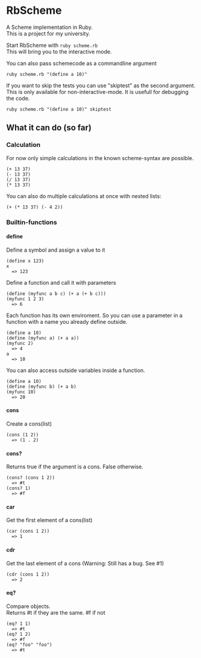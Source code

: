 # RbScheme

A Scheme implementation in Ruby.  
This is a project for my university.  

Start RbScheme with `ruby scheme.rb`  
This will bring you to the interactive mode.

You can also pass schemecode as a commandline argument

    ruby scheme.rb "(define a 10)"
    
If you want to skip the tests you can use "skiptest" as the second argument. This is only available for non-interactive-mode. It is usefull for debugging the code.

    ruby scheme.rb "(define a 10)" skiptest
    

## What it can do (so far)
### Calculation
For now only simple calculations  in the known scheme-syntax are possible.  
    
    (+ 13 37)
    (- 13 37)
    (/ 13 37)
    (* 13 37)  

You can also do multiple calculations at once with nested lists:  

    (+ (* 13 37) (- 4 2))

### Builtin-functions

#### define
Define a symbol and assign a value to it

    (define x 123)
    x
      => 123
      
Define a function and call it with parameters

    (define (myfunc a b c) (+ a (+ b c)))
    (myfunc 1 2 3)
      => 6
      
Each function has its own enviroment. So you can use a parameter in a function with a name you already define outside. 

    (define a 10)
    (define (myfunc a) (+ a a))
    (myfunc 2)
      => 4
    a
      => 10
      
You can also access outside variables inside  a function.

    (define a 10)
    (define (myfunc b) (+ a b)
    (myfunc 10)
      => 20

#### cons
Create a cons(list)

    (cons (1 2))
      => (1 . 2)

#### cons?
Returns true if the argument is a cons. False otherwise.

    (cons? (cons 1 2))
      => #t
    (cons? 1)
      => #f

#### car
Get the first element of a cons(list)

    (car (cons 1 2))
      => 1

#### cdr
Get the last element of a cons
(Warning: Still has a bug. See #1)

    (cdr (cons 1 2))
      => 2

#### eq?
Compare objects.   
Returns #t if they are the same. #f if not

    (eq? 1 1)  
      => #t  
    (eq? 1 2)  
      => #f  
    (eq? "foo" "foo")  
      => #t  
